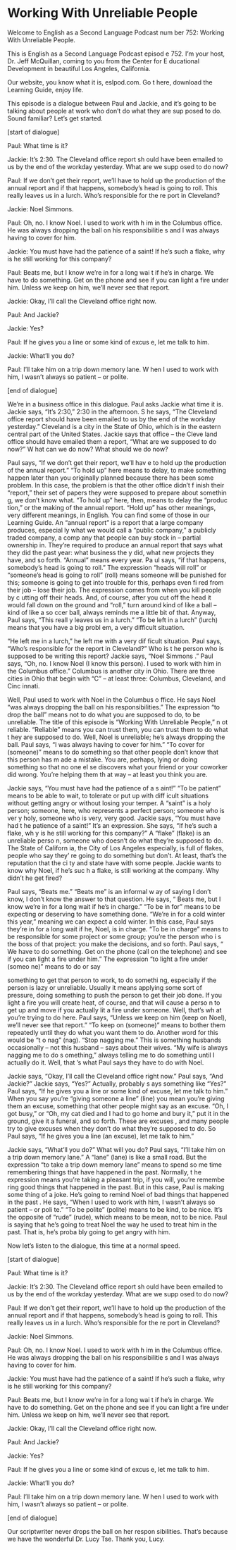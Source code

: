 # Working With Unreliable People

Welcome to English as a Second Language Podcast num ber 752: Working With Unreliable People.

This is English as a Second Language Podcast episod e 752.  I’m your host, Dr. Jeff McQuillan, coming to you from the Center for E ducational Development in beautiful Los Angeles, California.

Our website, you know what it is, eslpod.com.  Go t here, download the Learning Guide, enjoy life.

This episode is a dialogue between Paul and Jackie,  and it’s going to be talking about people at work who don’t do what they are sup posed to do.  Sound familiar?  Let’s get started.

[start of dialogue]

Paul:  What time is it?

Jackie:  It’s 2:30.  The Cleveland office report sh ould have been emailed to us by the end of the workday yesterday.  What are we supp osed to do now?

Paul:  If we don’t get their report, we’ll have to hold up the production of the annual report and if that happens, somebody’s head is going to roll.  This really leaves us in a lurch.  Who’s responsible for the re port in Cleveland?

Jackie:  Noel Simmons.

Paul:  Oh, no.  I know Noel.  I used to work with h im in the Columbus office.  He was always dropping the ball on his responsibilitie s and I was always having to cover for him.

Jackie:  You must have had the patience of a saint!   If he’s such a flake, why is he still working for this company?

Paul:  Beats me, but I know we’re in for a long wai t if he’s in charge.  We have to do something.  Get on the phone and see if you can light a fire under him. Unless we keep on him, we’ll never see that report.

Jackie:  Okay, I’ll call the Cleveland office right  now.

Paul:  And Jackie?

Jackie:  Yes?

Paul:  If he gives you a line or some kind of excus e, let me talk to him.

Jackie:  What’ll you do?

Paul:  I’ll take him on a trip down memory lane.  W hen I used to work with him, I wasn’t always so patient – or polite.

[end of dialogue]

We’re in a business office in this dialogue.  Paul asks Jackie what time it is. Jackie says, “It’s 2:30,” 2:30 in the afternoon.  S he says, “The Cleveland office report should have been emailed to us by the end of  the workday yesterday.” Cleveland is a city in the State of Ohio, which is in the eastern central part of the United States.  Jackie says that office – the Cleve land office should have emailed them a report, “What are we supposed to do now?”  W hat can we do now?  What should we do now?

Paul says, “If we don’t get their report, we’ll hav e to hold up the production of the annual report.”  “To hold up” here means to delay, to make something happen later than you originally planned because there has  been some problem.  In this case, the problem is that the other office didn’t f inish their “report,” their set of papers they were supposed to prepare about somethin g, we don’t know what. “To hold up” here, then, means to delay the “produc tion,” or the making of the annual report.  “Hold up” has other meanings, very different meanings, in English.  You can find some of those in our Learning Guide.  An “annual report” is a report that a large company produces, especial ly what we would call a “public company,” a publicly traded company, a comp any that people can buy stock in – partial ownership in.  They’re required to produce an annual report that says what they did the past year: what business the y did, what new projects they have, and so forth.  “Annual” means every year.  Pa ul says, “if that happens, somebody’s head is going to roll.”  The expression “heads will roll” or “someone’s head is going to roll” (roll) means someone will be  punished for this; someone is going to get into trouble for this, perhaps even fi red from their job – lose their job. The expression comes from when you kill people by c utting off their heads.  And, of course, after you cut off the head it would fall  down on the ground and “roll,” turn around kind of like a ball – kind of like a so ccer ball, always reminds me a little bit of that.  Anyway, Paul says, “This reall y leaves us in a lurch.”  “To be left in a lurch” (lurch) means that you have a big probl em, a very difficult situation.

“He left me in a lurch,” he left me with a very dif ficult situation.  Paul says, “Who’s responsible for the report in Cleveland?”  Who is t he person who is supposed to be writing this report?  Jackie says, “Noel Simmons .”  Paul says, “Oh, no.  I know Noel (I know this person).  I used to work with him  in the Columbus office.” Columbus is another city in Ohio.  There are three cities in Ohio that begin with “C” – at least three: Columbus, Cleveland, and Cinc innati.

Well, Paul used to work with Noel in the Columbus o ffice.  He says Noel “was always dropping the ball on his responsibilities.”  The expression “to drop the ball” means not to do what you are supposed to do, to be unreliable.  The title of this episode is “Working With Unreliable People,” n ot reliable.  “Reliable” means you can trust them, you can trust them to do what t hey are supposed to do.  Well, Noel is unreliable; he’s always dropping the ball.  Paul says, “I was always having to cover for him.”  “To cover for (someone)”  means to do something so that other people don’t know that this person has m ade a mistake.  You are, perhaps, lying or doing something so that no one el se discovers what your friend or your coworker did wrong.  You’re helping them th at way – at least you think you are.

Jackie says, “You must have had the patience of a s aint!”  “To be patient” means to be able to wait, to tolerate or put up with diff icult situations without getting angry or without losing your temper.  A “saint” is a holy person; someone, here, who represents a perfect person; someone who is ver y holy, someone who is very, very good.  Jackie says, “You must have had t he patience of a saint!”  It’s an expression.  She says, “If he’s such a flake, wh y is he still working for this company?”  A “flake” (flake) is an unreliable perso n, someone who doesn’t do what they’re supposed to do.  The State of Californ ia, the City of Los Angeles especially, is full of flakes, people who say they’ re going to do something but don’t.  At least, that’s the reputation that the ci ty and state have with some people.  Jackie wants to know why Noel, if he’s suc h a flake, is still working at the company.  Why didn’t he get fired?

Paul says, “Beats me.”  “Beats me” is an informal w ay of saying I don’t know, I don’t know the answer to that question.  He says, “ Beats me, but I know we’re in for a long wait if he’s in charge.”  “To be in for”  means to be expecting or deserving to have something done.  “We’re in for a cold winter this year,” meaning we can expect a cold winter.  In this case,  Paul says they’re in for a long wait if he, Noel, is in charge.  “To be in charge” means to be responsible for some project or some group; you’re the person who i s the boss of that project: you make the decisions, and so forth.  Paul says, “ We have to do something. Get on the phone (call on the telephone) and see if  you can light a fire under him.”  The expression “to light a fire under (someo ne)” means to do or say

something to get that person to work, to do somethi ng, especially if the person is lazy or unreliable.  Usually it means applying some  sort of pressure, doing something to push the person to get their job done.   If you light a fire you will create heat, of course, and that will cause a perso n to get up and move if you actually lit a fire under someone.  Well, that’s wh at you’re trying to do here.  Paul says, “Unless we keep on him (keep on Noel), we’ll never see that report.”  “To keep on (someone)” means to bother them repeatedly until they do what you want them to do.  Another word for this would be “t o nag” (nag).  “Stop nagging me.”  This is something husbands occasionally – not  this husband – says about their wives.  “My wife is always nagging me to do s omething,” always telling me to do something until I actually do it.  Well, that ’s what Paul says they have to do with Noel.

Jackie says, “Okay, I’ll call the Cleveland office right now.”  Paul says, “And Jackie?”  Jackie says, “Yes?”  Actually, probably s ays something like “Yes?” Paul says, “If he gives you a line or some kind of excuse, let me talk to him.” When you say you’re “giving someone a line” (line) you mean you’re giving them an excuse, something that other people might say as  an excuse.  “Oh, I got busy,” or “Oh, my cat died and I had to go home and  bury it,” put it in the ground, give it a funeral, and so forth.  These are excuses , and many people try to give excuses when they don’t do what they’re supposed to  do.  So Paul says, “If he gives you a line (an excuse), let me talk to him.”

Jackie says, “What’ll you do?”  What will you do?  Paul says, “I’ll take him on a trip down memory lane.”  A “lane” (lane) is like a small road.  But the expression “to take a trip down memory lane” means to spend so me time remembering things that have happened in the past.  Normally, t he expression means you’re taking a pleasant trip, if you will, you’re remembe ring good things that happened in the past.  But in this case, Paul is making some thing of a joke.  He’s going to remind Noel of bad things that happened in the past .  He says, “When I used to work with him, I wasn’t always so patient – or poli te.”  “To be polite” (polite) means to be kind, to be nice.  It’s the opposite of  “rude” (rude), which means to be mean, not to be nice.  Paul is saying that he’s going to treat Noel the way he used to treat him in the past.  That is, he’s proba bly going to get angry with him.

Now let’s listen to the dialogue, this time at a normal speed.

[start of dialogue]

Paul:  What time is it?

Jackie:  It’s 2:30.  The Cleveland office report sh ould have been emailed to us by the end of the workday yesterday.  What are we supp osed to do now?

Paul:  If we don’t get their report, we’ll have to hold up the production of the annual report and if that happens, somebody’s head is going to roll.  This really leaves us in a lurch.  Who’s responsible for the re port in Cleveland?

Jackie:  Noel Simmons.

Paul:  Oh, no.  I know Noel.  I used to work with h im in the Columbus office.  He was always dropping the ball on his responsibilitie s and I was always having to cover for him.

Jackie:  You must have had the patience of a saint!   If he’s such a flake, why is he still working for this company?

Paul:  Beats me, but I know we’re in for a long wai t if he’s in charge.  We have to do something.  Get on the phone and see if you can light a fire under him. Unless we keep on him, we’ll never see that report.

Jackie:  Okay, I’ll call the Cleveland office right  now.

Paul:  And Jackie?

Jackie:  Yes?

Paul:  If he gives you a line or some kind of excus e, let me talk to him.

Jackie:  What’ll you do?

Paul:  I’ll take him on a trip down memory lane.  W hen I used to work with him, I wasn’t always so patient – or polite.

[end of dialogue]

Our scriptwriter never drops the ball on her respon sibilities.  That’s because we have the wonderful Dr. Lucy Tse.  Thank you, Lucy.





